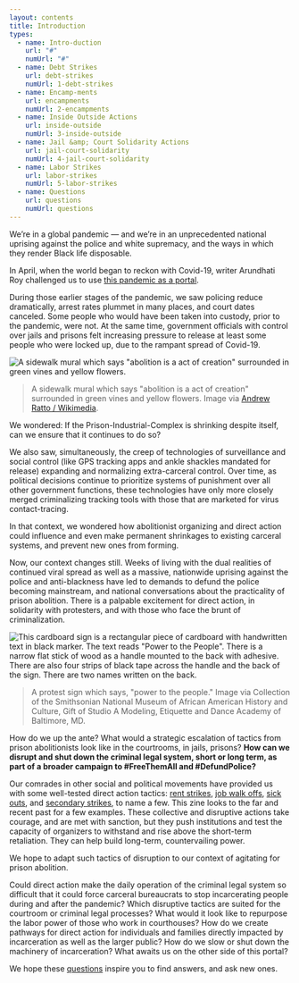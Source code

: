 ```yaml
---
layout: contents
title: Introduction
types:
  - name: Intro-duction
    url: "#"
    numUrl: "#"
  - name: Debt Strikes
    url: debt-strikes
    numUrl: 1-debt-strikes
  - name: Encamp-ments
    url: encampments
    numUrl: 2-encampments
  - name: Inside Outside Actions
    url: inside-outside
    numUrl: 3-inside-outside
  - name: Jail &amp; Court Solidarity Actions
    url: jail-court-solidarity
    numUrl: 4-jail-court-solidarity
  - name: Labor Strikes
    url: labor-strikes
    numUrl: 5-labor-strikes
  - name: Questions
    url: questions
    numUrl: questions
---
```


We’re in a global pandemic — and we’re in an unprecedented national uprising against the police and white supremacy, and the ways in which they render Black life disposable. 

In April, when the world began to reckon with Covid-19, writer Arundhati Roy challenged us to use [this pandemic as a portal](https://www.ft.com/content/10d8f5e8-74eb-11ea-95fe-fcd274e920ca).

During those earlier stages of the pandemic, we saw policing reduce dramatically, arrest rates plummet in many places, and court dates canceled. Some people who would have been taken into custody, prior to the pandemic, were not. At the same time, government officials with control over jails and prisons felt increasing pressure to release at least some people who were locked up, due to the rampant spread of Covid-19. 

![A sidewalk mural which says "abolition is a act of creation" surrounded in green vines and yellow flowers.
](/da4a/assets/photo/abolition-is-a-act-of-creation.jpg)
> A sidewalk mural which says "abolition is a act of creation" surrounded in green vines and yellow flowers. Image via [Andrew Ratto / Wikimedia](https://commons.wikimedia.org/w/index.php?curid=92698146).

We wondered: If the Prison-Industrial-Complex is shrinking despite itself, can we ensure that it continues to do so?

We also saw, simultaneously, the creep of technologies of surveillance and social control (like GPS tracking apps and ankle shackles mandated for release) expanding and normalizing extra-carceral control. Over time, as political decisions continue to prioritize systems of punishment over all other government functions, these technologies have only more closely merged criminalizing tracking tools with those that are marketed for virus contact-tracing.

In that context, we wondered how abolitionist organizing and direct action could influence and even make permanent shrinkages to existing carceral systems, and prevent new ones from forming.

Now, our context changes still. Weeks of living with the dual realities of continued viral spread as well as a massive, nationwide uprising against the police and anti-blackness have led to demands to defund the police becoming mainstream, and national conversations about the practicality of prison abolition. There is a palpable excitement for direct action, in solidarity with protesters, and with those who face the brunt of criminalization. 

![This cardboard sign is a rectangular piece of cardboard with handwritten text in black marker. The text reads "Power to the People". There is a narrow flat stick of wood as a handle mounted to the back with adhesive. There are also four strips of black tape across the handle and the back of the sign. There are two names written on the back.](/da4a/assets/photo/power-to-the-people.jpg)
> A protest sign which says, "power to the people." Image via Collection of the Smithsonian National Museum of African American History and Culture, Gift of Studio A Modeling, Etiquette and Dance Academy of Baltimore, MD.

How do we up the ante? What would a strategic escalation of tactics from prison abolitionists look like in the courtrooms, in jails, prisons? **How can we disrupt and shut down the criminal legal system, short or long term, as part of a broader campaign to #FreeThemAll and #DefundPolice?**

Our comrades in other social and political movements have provided us with some well-tested direct action tactics: [rent strikes](https://theintercept.com/2020/04/25/coronavirus-rent-strike-may/), [job walk offs](https://www.bbc.com/news/business-52096273), [sick outs](https://www.theguardian.com/technology/2020/apr/20/amazon-warehouse-workers-sickout-coronavirus,), and [secondary strikes](https://www.vice.com/en_us/article/y3mjxg/general-electric-workers-walk-off-the-job-demand-to-make-ventilators), to name a few. This zine looks to the far and recent past for a few examples. These collective and disruptive actions take courage, and are met with sanction, but they push institutions and test the capacity of organizers to withstand and rise above the short-term retaliation. They can help build long-term, countervailing power.

We hope to adapt such tactics of disruption to our context of agitating for prison abolition.

Could direct action make the daily operation of the criminal legal system so difficult that it could force carceral bureaucrats to stop incarcerating people during and after the pandemic? Which disruptive tactics are suited for the courtroom or criminal legal processes? What would it look like to repurpose the labor power of those who work in courthouses? How do we create pathways for direct action for individuals and families directly impacted by incarceration as well as the larger public? How do we slow or shut down the machinery of incarceration? What awaits us on the other side of this portal?

We hope these [questions](/da4a/actions/questions/questions.html) inspire you to find answers, and ask new ones.